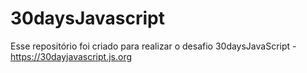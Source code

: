 # 30daysJavascript
Esse repositório foi criado para realizar o desafio 30daysJavaScript - https://30dayjavascript.js.org 
